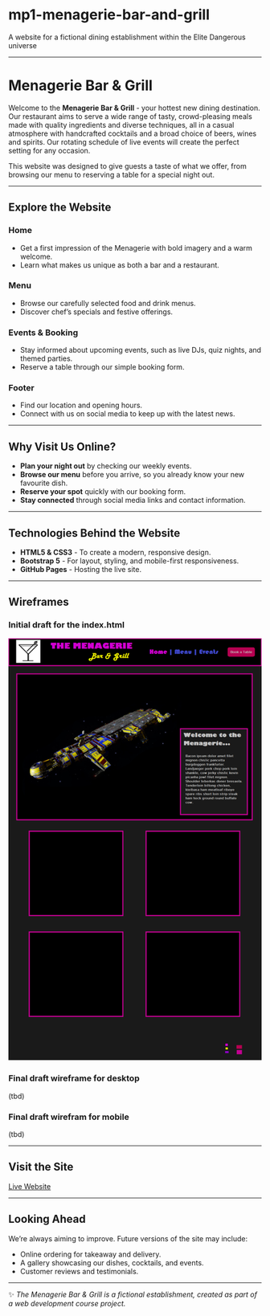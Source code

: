 # mp1-menagerie-bar-and-grill
A website for a fictional dining establishment within the Elite Dangerous universe

---

# Menagerie Bar & Grill

Welcome to the **Menagerie Bar & Grill** - your hottest new dining destination.
Our restaurant aims to serve a wide range of tasty, crowd-pleasing meals made with quality ingredients and diverse techniques, all in a casual atmosphere with handcrafted cocktails and a broad choice of beers, wines and spirits. Our rotating schedule of live events will create the perfect setting for any occasion.

This website was designed to give guests a taste of what we offer, from browsing our menu to reserving a table for a special night out.

---

## Explore the Website

### Home

* Get a first impression of the Menagerie with bold imagery and a warm welcome.
* Learn what makes us unique as both a bar and a restaurant.

### Menu

* Browse our carefully selected food and drink menus.
* Discover chef’s specials and festive offerings.

### Events & Booking

* Stay informed about upcoming events, such as live DJs, quiz nights, and themed parties.
* Reserve a table through our simple booking form.

### Footer

* Find our location and opening hours.
* Connect with us on social media to keep up with the latest news.

---

## Why Visit Us Online?

* **Plan your night out** by checking our weekly events.
* **Browse our menu** before you arrive, so you already know your new favourite dish.
* **Reserve your spot** quickly with our booking form.
* **Stay connected** through social media links and contact information.

---

## Technologies Behind the Website

* **HTML5 & CSS3** - To create a modern, responsive design.
* **Bootstrap 5** - For layout, styling, and mobile-first responsiveness.
* **GitHub Pages** - Hosting the live site.

---

## Wireframes

### Initial draft for the index.html

![Draft wireframe of the Menagerie Bar & Grill homepage](assets/images/wireframe-draft.png)

### Final draft wireframe for desktop
(tbd)

### Final draft wirefram for mobile
(tbd)

---

## Visit the Site

[Live Website](https://stevenwilliams604.github.io/menagerie-bar-grill/)

---

## Looking Ahead

We’re always aiming to improve. Future versions of the site may include:

* Online ordering for takeaway and delivery.
* A gallery showcasing our dishes, cocktails, and events.
* Customer reviews and testimonials.

---

✨ *The Menagerie Bar & Grill is a fictional establishment, created as part of a web development course project.*
